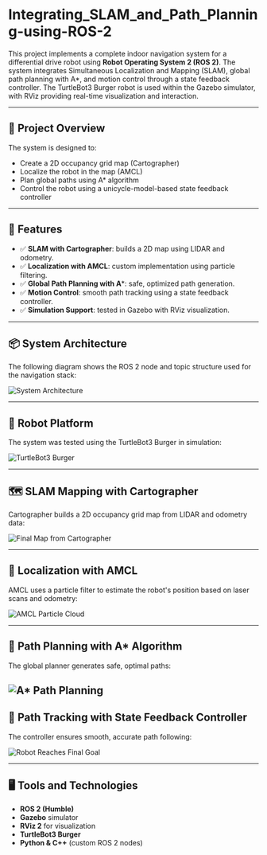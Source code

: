 # Integrating_SLAM_and_Path_Planning-using-ROS-2

This project implements a complete indoor navigation system for a differential drive robot using **Robot Operating System 2 (ROS 2)**. The system integrates Simultaneous Localization and Mapping (SLAM), global path planning with A*, and motion control through a state feedback controller. The TurtleBot3 Burger robot is used within the Gazebo simulator, with RViz providing real-time visualization and interaction.

---

## 🧠 Project Overview

The system is designed to:
- Create a 2D occupancy grid map (Cartographer)
- Localize the robot in the map (AMCL)
- Plan global paths using A* algorithm
- Control the robot using a unicycle-model-based state feedback controller

---

## 🚀 Features

- ✅ **SLAM with Cartographer**: builds a 2D map using LIDAR and odometry.
- ✅ **Localization with AMCL**: custom implementation using particle filtering.
- ✅ **Global Path Planning with A***: safe, optimized path generation.
- ✅ **Motion Control**: smooth path tracking using a state feedback controller.
- ✅ **Simulation Support**: tested in Gazebo with RViz visualization.

---

## 📦 System Architecture

The following diagram shows the ROS 2 node and topic structure used for the navigation stack:

![System Architecture](ForGIT/RQTgraph.png)

---

## 🤖 Robot Platform

The system was tested using the TurtleBot3 Burger in simulation:

![TurtleBot3 Burger](ForGIT/turtlebot3pic.jpeg)

---

## 🗺️ SLAM Mapping with Cartographer

Cartographer builds a 2D occupancy grid map from LIDAR and odometry data:

![Final Map from Cartographer](ForGIT/carto_final_map.png)

---

## 🎯 Localization with AMCL

AMCL uses a particle filter to estimate the robot's position based on laser scans and odometry:

![AMCL Particle Cloud](ForGIT/AMCL_results_1(1).png)

---

## 🧭 Path Planning with A* Algorithm

The global planner generates safe, optimal paths:

![A* Path Planning](ForGIT/astar%20sc%202.png)
---

## 🛞 Path Tracking with State Feedback Controller

The controller ensures smooth, accurate path following:

![Robot Reaches Final Goal](ForGIT/controller_sc_3.png)

---

## 🖥️ Tools and Technologies

- **ROS 2 (Humble)**
- **Gazebo** simulator
- **RViz 2** for visualization
- **TurtleBot3 Burger**
- **Python & C++** (custom ROS 2 nodes)


